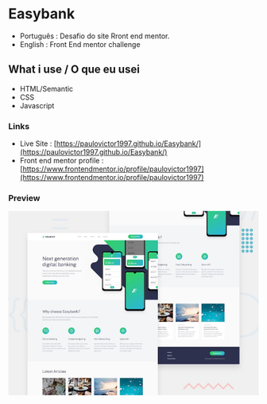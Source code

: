 # Easybank
 - Português : Desafio do site Rront end mentor. 
 - English : Front End mentor challenge

## What i use / O que eu usei  
 - HTML/Semantic
 - CSS
 - Javascript


### Links
 - Live Site : [https://paulovictor1997.github.io/Easybank/](https://paulovictor1997.github.io/Easybank/)
 - Front end mentor profile : [https://www.frontendmentor.io/profile/paulovictor1997](https://www.frontendmentor.io/profile/paulovictor1997) 

### Preview
 ![assets/images/preview.jpg](assets/images/Preview.jpg)
